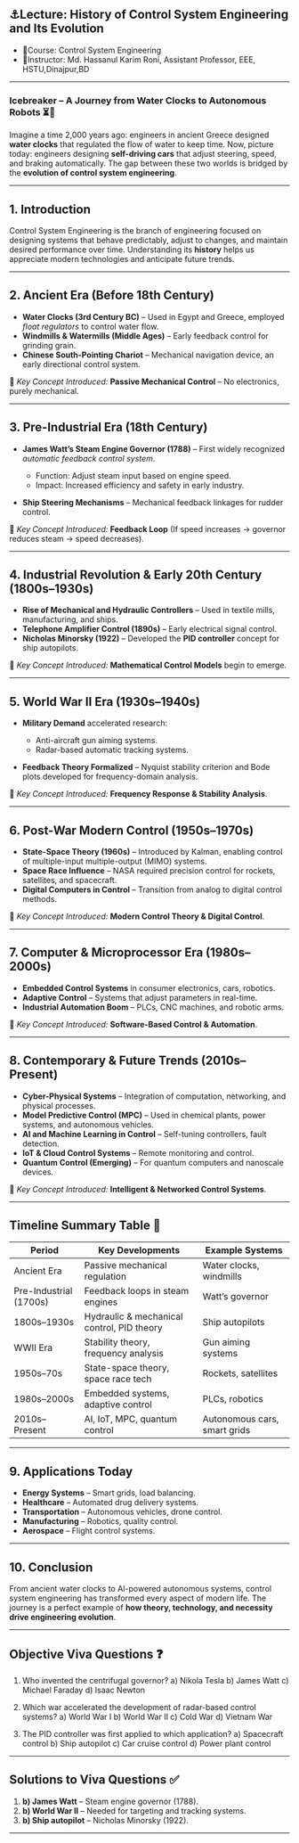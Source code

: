 ## **⚓Lecture: History of Control System Engineering and Its Evolution**
- 📕Course: Control System Engineering
- 🤖Instructor: Md. Hassanul Karim Roni, Assistant Professor, EEE, HSTU,Dinajpur,BD

---

### **Icebreaker – A Journey from Water Clocks to Autonomous Robots** ⏳🤖

Imagine a time 2,000 years ago: engineers in ancient Greece designed **water clocks** that regulated the flow of water to keep time.
Now, picture today: engineers designing **self-driving cars** that adjust steering, speed, and braking automatically.
The gap between these two worlds is bridged by the **evolution of control system engineering**.

---

## **1. Introduction**

Control System Engineering is the branch of engineering focused on designing systems that behave predictably, adjust to changes, and maintain desired performance over time.
Understanding its **history** helps us appreciate modern technologies and anticipate future trends.

---

## **2. Ancient Era (Before 18th Century)**

* **Water Clocks (3rd Century BC)** – Used in Egypt and Greece, employed *float regulators* to control water flow.
* **Windmills & Watermills (Middle Ages)** – Early feedback control for grinding grain.
* **Chinese South-Pointing Chariot** – Mechanical navigation device, an early directional control system.

📌 *Key Concept Introduced:* **Passive Mechanical Control** – No electronics, purely mechanical.

---

## **3. Pre-Industrial Era (18th Century)**

* **James Watt’s Steam Engine Governor (1788)** – First widely recognized *automatic feedback control system*.

  * Function: Adjust steam input based on engine speed.
  * Impact: Increased efficiency and safety in early industry.
* **Ship Steering Mechanisms** – Mechanical feedback linkages for rudder control.

📌 *Key Concept Introduced:* **Feedback Loop** (If speed increases → governor reduces steam → speed decreases).

---

## **4. Industrial Revolution & Early 20th Century (1800s–1930s)**

* **Rise of Mechanical and Hydraulic Controllers** – Used in textile mills, manufacturing, and ships.
* **Telephone Amplifier Control (1890s)** – Early electrical signal control.
* **Nicholas Minorsky (1922)** – Developed the **PID controller** concept for ship autopilots.

📌 *Key Concept Introduced:* **Mathematical Control Models** begin to emerge.

---

## **5. World War II Era (1930s–1940s)**

* **Military Demand** accelerated research:

  * Anti-aircraft gun aiming systems.
  * Radar-based automatic tracking systems.
* **Feedback Theory Formalized** – Nyquist stability criterion and Bode plots developed for frequency-domain analysis.

📌 *Key Concept Introduced:* **Frequency Response & Stability Analysis**.

---

## **6. Post-War Modern Control (1950s–1970s)**

* **State-Space Theory (1960s)** – Introduced by Kalman, enabling control of multiple-input multiple-output (MIMO) systems.
* **Space Race Influence** – NASA required precision control for rockets, satellites, and spacecraft.
* **Digital Computers in Control** – Transition from analog to digital control methods.

📌 *Key Concept Introduced:* **Modern Control Theory & Digital Control**.

---

## **7. Computer & Microprocessor Era (1980s–2000s)**

* **Embedded Control Systems** in consumer electronics, cars, robotics.
* **Adaptive Control** – Systems that adjust parameters in real-time.
* **Industrial Automation Boom** – PLCs, CNC machines, and robotic arms.

📌 *Key Concept Introduced:* **Software-Based Control & Automation**.

---

## **8. Contemporary & Future Trends (2010s–Present)**

* **Cyber-Physical Systems** – Integration of computation, networking, and physical processes.
* **Model Predictive Control (MPC)** – Used in chemical plants, power systems, and autonomous vehicles.
* **AI and Machine Learning in Control** – Self-tuning controllers, fault detection.
* **IoT & Cloud Control Systems** – Remote monitoring and control.
* **Quantum Control (Emerging)** – For quantum computers and nanoscale devices.

📌 *Key Concept Introduced:* **Intelligent & Networked Control Systems**.

---

## **Timeline Summary Table** 📅

| Period                 | Key Developments                           | Example Systems              |
| ---------------------- | ------------------------------------------ | ---------------------------- |
| Ancient Era            | Passive mechanical regulation              | Water clocks, windmills      |
| Pre-Industrial (1700s) | Feedback loops in steam engines            | Watt’s governor              |
| 1800s–1930s            | Hydraulic & mechanical control, PID theory | Ship autopilots              |
| WWII Era               | Stability theory, frequency analysis       | Gun aiming systems           |
| 1950s–70s              | State-space theory, space race tech        | Rockets, satellites          |
| 1980s–2000s            | Embedded systems, adaptive control         | PLCs, robotics               |
| 2010s–Present          | AI, IoT, MPC, quantum control              | Autonomous cars, smart grids |

---

## **9. Applications Today**

* **Energy Systems** – Smart grids, load balancing.
* **Healthcare** – Automated drug delivery systems.
* **Transportation** – Autonomous vehicles, drone control.
* **Manufacturing** – Robotics, quality control.
* **Aerospace** – Flight control systems.

---

## **10. Conclusion**

From ancient water clocks to AI-powered autonomous systems, control system engineering has transformed every aspect of modern life. The journey is a perfect example of **how theory, technology, and necessity drive engineering evolution**.

---

## **Objective Viva Questions ❓**

1. Who invented the centrifugal governor?
   a) Nikola Tesla
   b) James Watt
   c) Michael Faraday
   d) Isaac Newton

2. Which war accelerated the development of radar-based control systems?
   a) World War I
   b) World War II
   c) Cold War
   d) Vietnam War

3. The PID controller was first applied to which application?
   a) Spacecraft control
   b) Ship autopilot
   c) Car cruise control
   d) Power plant control

---

## **Solutions to Viva Questions ✅**

1. **b) James Watt** – Steam engine governor (1788).
2. **b) World War II** – Needed for targeting and tracking systems.
3. **b) Ship autopilot** – Nicholas Minorsky (1922).

---
